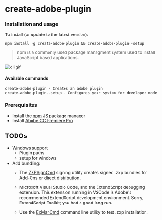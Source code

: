 # create-adobe-plugin

### Installation and usage
To install (or update to the latest version):

```
npm install -g create-adobe-plugin && create-adobe-plugin--setup
```

> npm is a commonly used package managment system used to install JavaScript based applications.

![cli gif](https://raw.github.com/albybarber/create-adobe-plugin/master/cap-cli.gif)

#### Available commands
```
create-adobe-plugin - Creates an adobe plugin
create-adobe-plugin--setup - Configures your system for developer mode
```
### Prerequisites
* Install the [npm](https://www.npmjs.com/) JS package manager
* Install [Abobe CC Premiere Pro](https://www.adobe.com/products/premiere.html)

## TODOs
* Windows support
    * Plugin paths
    * setup for windows 
* Add bundling:
    - The
        [ZXPSignCmd](https://github.com/Adobe-CEP/CEP-Resources/tree/master/ZXPSignCMD/4.0.7)
        signing utility creates signed .zxp bundles for Add-Ons or direct
        distribution.
    - Microsoft Visual Studio Code, and the ExtendScript debugging extension. This extension running in VSCode is Adobe's recommended ExtendScript development environment. Sorry, ExtendScript Toolkit; you had a good long run.

    - Use the [ExManCmd](https://www.adobeexchange.com/resources/28) command line
        utility to test .zxp installation.




